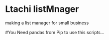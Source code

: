 # Ltachi listMnager
making a list manager for small business 


#You Need pandas from Pip to use this scripts...
